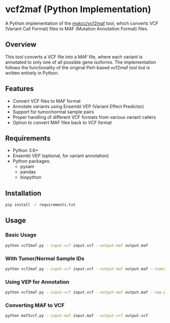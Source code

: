 # vcf2maf (Python Implementation)

A Python implementation of the [mskcc/vcf2maf](https://github.com/mskcc/vcf2maf) tool, which converts VCF (Variant Call Format) files to MAF (Mutation Annotation Format) files.

## Overview

This tool converts a VCF file into a MAF file, where each variant is annotated to only one of all possible gene isoforms. The implementation follows the functionality of the original Perl-based vcf2maf tool but is written entirely in Python.

## Features

- Convert VCF files to MAF format
- Annotate variants using Ensembl VEP (Variant Effect Predictor)
- Support for tumor/normal sample pairs
- Proper handling of different VCF formats from various variant callers
- Option to convert MAF files back to VCF format

## Requirements

- Python 3.6+
- Ensembl VEP (optional, for variant annotation)
- Python packages:
  - pysam
  - pandas
  - biopython

## Installation

```bash
pip install -r requirements.txt
```

## Usage

### Basic Usage

```bash
python vcf2maf.py --input-vcf input.vcf --output-maf output.maf
```

### With Tumor/Normal Sample IDs

```bash
python vcf2maf.py --input-vcf input.vcf --output-maf output.maf --tumor-id TUMOR_SAMPLE --normal-id NORMAL_SAMPLE
```

### Using VEP for Annotation

```bash
python vcf2maf.py --input-vcf input.vcf --output-maf output.maf --vep-path /path/to/vep --vep-data /path/to/vep/data
```

### Converting MAF to VCF

```bash
python maf2vcf.py --input-maf input.maf --output-vcf output.vcf
```


